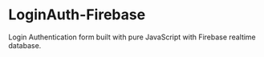 # LoginAuth-Firebase
Login Authentication form built with pure JavaScript with Firebase realtime database. 
